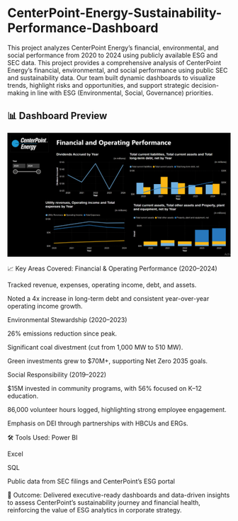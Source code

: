 # CenterPoint-Energy-Sustainability-Performance-Dashboard
This project analyzes CenterPoint Energy’s financial, environmental, and social performance from 2020 to 2024 using publicly available ESG and SEC data.
This project provides a comprehensive analysis of CenterPoint Energy’s financial, environmental, and social performance using public SEC and sustainability data. Our team built dynamic dashboards to visualize trends, highlight risks and opportunities, and support strategic decision-making in line with ESG (Environmental, Social, Governance) priorities.
## 📊 Dashboard Preview

![CenterPoint Energy Dashboard](PowerBI.png)

📈 Key Areas Covered:
Financial & Operating Performance (2020–2024)

Tracked revenue, expenses, operating income, debt, and assets.

Noted a 4x increase in long-term debt and consistent year-over-year operating income growth.

Environmental Stewardship (2020–2023)

26% emissions reduction since peak.

Significant coal divestment (cut from 1,000 MW to 510 MW).

Green investments grew to $70M+, supporting Net Zero 2035 goals.

Social Responsibility (2019–2022)

$15M invested in community programs, with 56% focused on K–12 education.

86,000 volunteer hours logged, highlighting strong employee engagement.

Emphasis on DEI through partnerships with HBCUs and ERGs.

🛠️ Tools Used:
Power BI

Excel

SQL

Public data from SEC filings and CenterPoint’s ESG portal

🎯 Outcome:
Delivered executive-ready dashboards and data-driven insights to assess CenterPoint’s sustainability journey and financial health, reinforcing the value of ESG analytics in corporate strategy.

